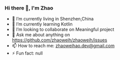 ### Hi there 👋, I'm Zhao

<!--
**zhaoweih/zhaoweih** is a ✨ _special_ ✨ repository because its `README.md` (this file) appears on your GitHub profile.

Here are some ideas to get you started:

- 🔭 I’m currently working on ...
- 🌱 I’m currently learning ...
- 👯 I’m looking to collaborate on ...
- 🤔 I’m looking for help with ...
- 💬 Ask me about ...
- 📫 How to reach me: ...
- 😄 Pronouns: ...
- ⚡ Fun fact: ...
-->

- 🔭 I’m currently living in Shenzhen,China
- 🌱 I’m currently learning Kotlin
- 👯 I’m looking to collaborate on Meaningful project
- 💬 Ask me about anything on https://github.com/zhaoweih/zhaoweih/issues
- 📫 How to reach me: zhaoweihao.dev@gmail.com
- ⚡ Fun fact: null
